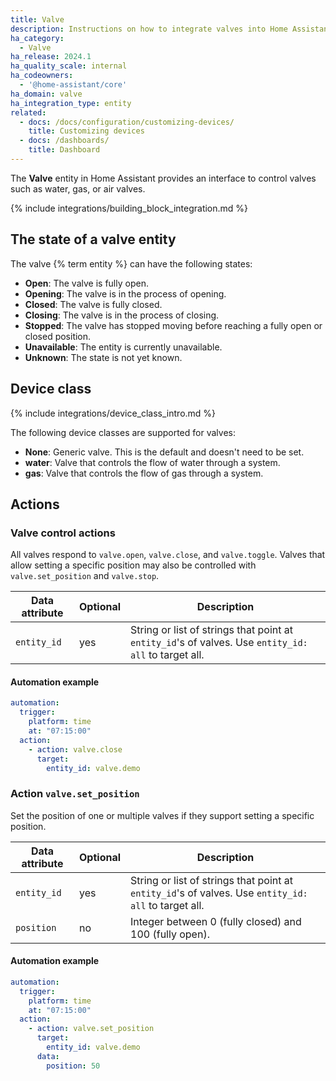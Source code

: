 ```yaml
---
title: Valve
description: Instructions on how to integrate valves into Home Assistant.
ha_category:
  - Valve
ha_release: 2024.1
ha_quality_scale: internal
ha_codeowners:
  - '@home-assistant/core'
ha_domain: valve
ha_integration_type: entity
related:
  - docs: /docs/configuration/customizing-devices/
    title: Customizing devices
  - docs: /dashboards/
    title: Dashboard
---
```


The **Valve** entity in Home Assistant provides an interface to control valves such as water, gas, or air valves.

{% include integrations/building_block_integration.md %}

## The state of a valve entity

The valve {% term entity %} can have the following states:

- **Open**: The valve is fully open.
- **Opening**: The valve is in the process of opening.
- **Closed**: The valve is fully closed.
- **Closing**: The valve is in the process of closing.
- **Stopped**: The valve has stopped moving before reaching a fully open or closed position.
- **Unavailable**: The entity is currently unavailable.
- **Unknown**: The state is not yet known.

## Device class

{% include integrations/device_class_intro.md %}

The following device classes are supported for valves:

- **None**: Generic valve. This is the default and doesn't need to be set.
- **water**: Valve that controls the flow of water through a system.
- **gas**: Valve that controls the flow of gas through a system.

## Actions

### Valve control actions

All valves respond to `valve.open`, `valve.close`, and `valve.toggle`.
Valves that allow setting a specific position may also be controlled with `valve.set_position` and `valve.stop`.

| Data attribute | Optional | Description |
| ---------------------- | -------- | ----------- |
| `entity_id` | yes | String or list of strings that point at `entity_id`'s of valves. Use `entity_id: all` to target all.

#### Automation example

```yaml
automation:
  trigger:
    platform: time
    at: "07:15:00"
  action:
    - action: valve.close
      target:
        entity_id: valve.demo
```

### Action `valve.set_position`

Set the position of one or multiple valves if they support setting a specific position.

| Data attribute | Optional | Description |
| ---------------------- | -------- | ----------- |
| `entity_id` | yes | String or list of strings that point at `entity_id`'s of valves. Use `entity_id: all` to target all.
| `position` | no | Integer between 0 (fully closed) and 100 (fully open).

#### Automation example

```yaml
automation:
  trigger:
    platform: time
    at: "07:15:00"
  action:
    - action: valve.set_position
      target:
        entity_id: valve.demo
      data:
        position: 50
```

